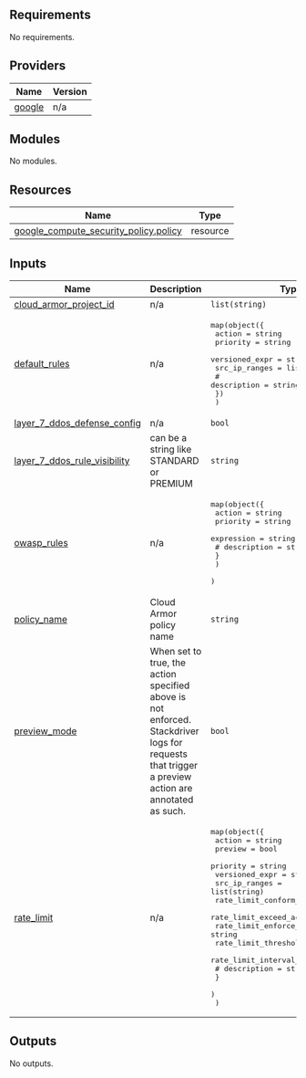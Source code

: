 ## Requirements

No requirements.

## Providers

| Name | Version |
|------|---------|
| <a name="provider_google"></a> [google](#provider\_google) | n/a |

## Modules

No modules.

## Resources

| Name | Type |
|------|------|
| [google_compute_security_policy.policy](https://registry.terraform.io/providers/hashicorp/google/latest/docs/resources/compute_security_policy) | resource |

## Inputs

| Name | Description | Type | Default | Required |
|------|-------------|------|---------|:--------:|
| <a name="input_cloud_armor_project_id"></a> [cloud\_armor\_project\_id](#input\_cloud\_armor\_project\_id) | n/a | `list(string)` | n/a | yes |
| <a name="input_default_rules"></a> [default\_rules](#input\_default\_rules) | n/a | <pre>map(object({<br>    action         = string<br>    priority       = string<br>    versioned_expr = string<br>    src_ip_ranges  = list(string)<br>    #    description    = string<br>    })<br>  )</pre> | n/a | yes |
| <a name="input_layer_7_ddos_defense_config"></a> [layer\_7\_ddos\_defense\_config](#input\_layer\_7\_ddos\_defense\_config) | n/a | `bool` | n/a | yes |
| <a name="input_layer_7_ddos_rule_visibility"></a> [layer\_7\_ddos\_rule\_visibility](#input\_layer\_7\_ddos\_rule\_visibility) | can be a string like STANDARD or PREMIUM | `string` | n/a | yes |
| <a name="input_owasp_rules"></a> [owasp\_rules](#input\_owasp\_rules) | n/a | <pre>map(object({<br>    action     = string<br>    priority   = string<br>    expression = string<br>    #   description = string<br>    }<br>    )<br>  )</pre> | n/a | yes |
| <a name="input_policy_name"></a> [policy\_name](#input\_policy\_name) | Cloud Armor policy name | `string` | `""` | no |
| <a name="input_preview_mode"></a> [preview\_mode](#input\_preview\_mode) | When set to true, the action specified above is not enforced. Stackdriver logs for requests that trigger a preview action are annotated as such. | `bool` | `true` | no |
| <a name="input_rate_limit"></a> [rate\_limit](#input\_rate\_limit) | n/a | <pre>map(object({<br>    action     = string<br>    preview    = bool<br>    priority   = string<br>    versioned_expr = string<br>    src_ip_ranges = list(string)<br>    rate_limit_conform_action = string<br>    rate_limit_exceed_action = string<br>    rate_limit_enforce_on_key = string<br>    rate_limit_threshold_count = string<br>    rate_limit_interval_sec = string<br>    #   description = string<br>    }<br>    )<br>  )</pre> | n/a | yes |

## Outputs

No outputs.
